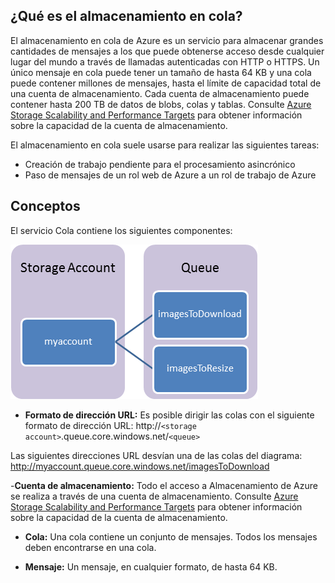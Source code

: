 ## <a name="what-is"> </a>¿Qué es el almacenamiento en cola?

El almacenamiento en cola de Azure es un servicio para almacenar grandes cantidades de
mensajes a los que puede obtenerse acceso desde cualquier lugar del mundo a través de
llamadas autenticadas con HTTP o HTTPS. Un único mensaje en cola puede tener un tamaño de
hasta 64 KB y una cola puede contener millones de mensajes, hasta el límite de
capacidad total de una cuenta de almacenamiento. Cada cuenta de almacenamiento puede contener hasta 200 TB de datos de blobs, colas y tablas. Consulte [Azure Storage Scalability and Performance Targets][] para obtener información sobre la capacidad de la cuenta de almacenamiento.

El almacenamiento en cola suele usarse para realizar las siguientes tareas:

-   <span>Creación de trabajo pendiente para el procesamiento asincrónico</span>
-   Paso de mensajes de un rol web de Azure a un rol de trabajo
    de Azure

## <a name="concepts"> </a>Conceptos

El servicio Cola contiene los siguientes componentes:

![Cola1][]

-   **Formato de dirección URL:** Es posible dirigir las colas con el siguiente formato de dirección URL:
    http://`<storage account>`.queue.core.windows.net/`<queue>`

Las siguientes direcciones URL desvían una de las colas del diagrama:  
 <http://myaccount.queue.core.windows.net/imagesToDownload>

-**Cuenta de almacenamiento:** Todo el acceso a Almacenamiento de Azure se realiza a través de una cuenta de almacenamiento. Consulte [Azure Storage Scalability and Performance Targets][] para obtener información sobre la capacidad de la cuenta de almacenamiento.

-   **Cola:** Una cola contiene un conjunto de mensajes. Todos los mensajes deben encontrarse en una cola.

-   **Mensaje:** Un mensaje, en cualquier formato, de hasta 64 KB.

  [Azure Storage Scalability and Performance Targets]: http://msdn.microsoft.com/en-us/library/dn249410.aspx
  [Cola1]: ./media/howto-queue-storage/queue1.png
